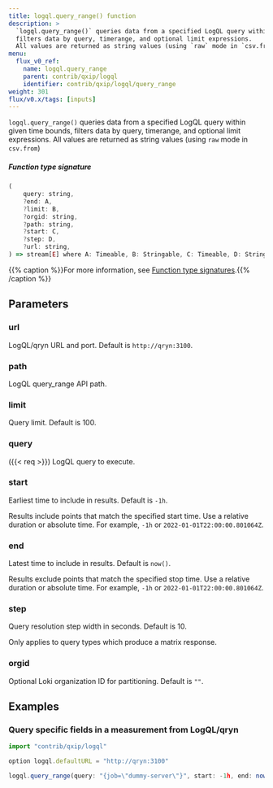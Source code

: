 ```yaml
---
title: logql.query_range() function
description: >
  `logql.query_range()` queries data from a specified LogQL query within given time bounds,
  filters data by query, timerange, and optional limit expressions.
  All values are returned as string values (using `raw` mode in `csv.from`)
menu:
  flux_v0_ref:
    name: logql.query_range
    parent: contrib/qxip/logql
    identifier: contrib/qxip/logql/query_range
weight: 301
flux/v0.x/tags: [inputs]
---
```


<!------------------------------------------------------------------------------

IMPORTANT: This page was generated from comments in the Flux source code. Any
edits made directly to this page will be overwritten the next time the
documentation is generated. 

To make updates to this documentation, update the function comments above the
function definition in the Flux source code:

https://github.com/influxdata/flux/blob/master/stdlib/contrib/qxip/logql/logql.flux#L66-L96

Contributing to Flux: https://github.com/influxdata/flux#contributing
Fluxdoc syntax: https://github.com/influxdata/flux/blob/master/docs/fluxdoc.md

------------------------------------------------------------------------------->

`logql.query_range()` queries data from a specified LogQL query within given time bounds,
filters data by query, timerange, and optional limit expressions.
All values are returned as string values (using `raw` mode in `csv.from`)



##### Function type signature

```js
(
    query: string,
    ?end: A,
    ?limit: B,
    ?orgid: string,
    ?path: string,
    ?start: C,
    ?step: D,
    ?url: string,
) => stream[E] where A: Timeable, B: Stringable, C: Timeable, D: Stringable, E: Record
```

{{% caption %}}For more information, see [Function type signatures](/flux/v0/function-type-signatures/).{{% /caption %}}

## Parameters

### url

LogQL/qryn URL and port. Default is `http://qryn:3100`.



### path

LogQL query_range API path.



### limit

Query limit. Default is 100.



### query
({{< req >}})
LogQL query to execute.



### start

Earliest time to include in results. Default is `-1h`.

Results include points that match the specified start time.
Use a relative duration or absolute time.
For example, `-1h` or `2022-01-01T22:00:00.801064Z`.

### end

Latest time to include in results. Default is `now()`.

Results exclude points that match the specified stop time.
Use a relative duration or absolute time.
For example, `-1h` or `2022-01-01T22:00:00.801064Z`.

### step

Query resolution step width in seconds. Default is 10.

Only applies to query types which produce a matrix response.

### orgid

Optional Loki organization ID for partitioning. Default is `""`.




## Examples

### Query specific fields in a measurement from LogQL/qryn

```js
import "contrib/qxip/logql"

option logql.defaultURL = "http://qryn:3100"

logql.query_range(query: "{job=\"dummy-server\"}", start: -1h, end: now(), limit: 100)

```

